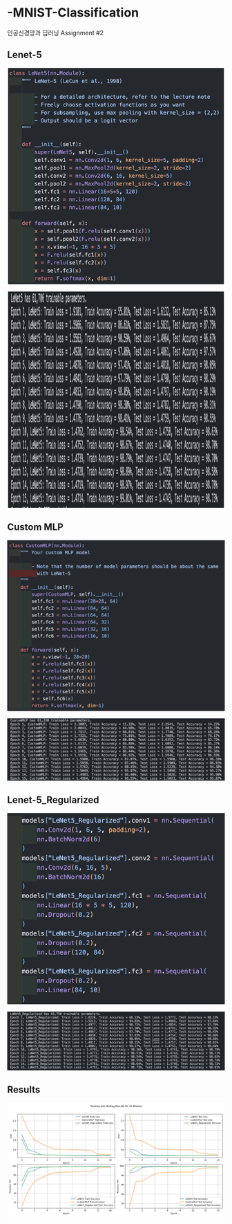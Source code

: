 # -MNIST-Classification
인공신경망과 딥러닝 Assignment #2

## Lenet-5 
<p align="center">
  <img src="./images/lenet5.png" width="500" height="500"/>
</p>

<p align="center">
  <img src="./images/lenet5_result.png" width="500" height="500"/>
</p>

## Custom MLP

![Lenet-5](./images/custom_mlp.png)

![Lenet-5](./images/custom_mlp_result.png)

## Lenet-5_Regularized

![Lenet-5](./images/lenet5_regularized.png)

![Lenet-5](./images/lenet5_regularized_result.png)

## Results

![Lenet-5](./images/full_result.png)

